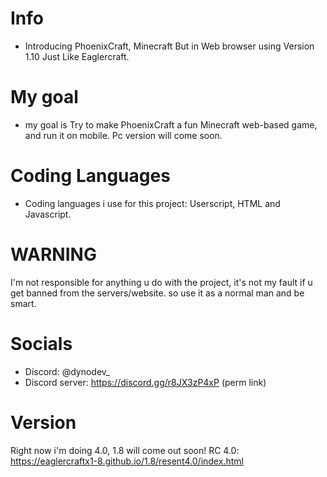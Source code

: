 # Info
- Introducing PhoenixCraft, Minecraft But in Web browser using Version 1.10 Just Like Eaglercraft.

# My goal
- my goal is Try to make PhoenixCraft a fun Minecraft web-based game, and run it on mobile. Pc version will come soon.

# Coding Languages
- Coding languages i use for this project: Userscript, HTML and Javascript.


# WARNING
I'm not responsible for anything u do with the project, it's not my fault if u get banned from the servers/website. so use it as a normal man and be smart.


# Socials
- Discord: @dynodev_
- Discord server: https://discord.gg/r8JX3zP4xP (perm link)


# Version
Right now i'm doing 4.0, 1.8 will come out soon! RC 4.0: https://eaglercraftx1-8.github.io/1.8/resent4.0/index.html

